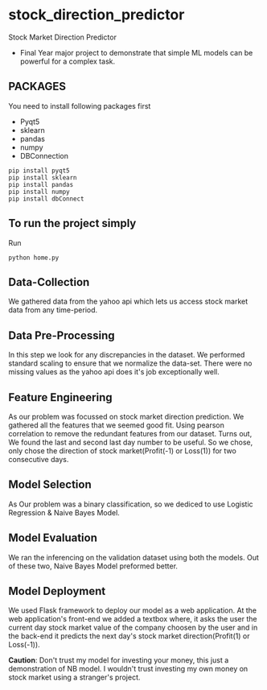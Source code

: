 # stock_direction_predictor
Stock Market Direction Predictor
- Final Year major project to demonstrate that simple ML models can be powerful for a complex task.

## PACKAGES
<p>You need to install following packages first</p>
<ul><li> Pyqt5</li>
<li>sklearn </li>
<li>pandas </li>
<li> numpy </li>
<li> DBConnection</li>
</ul>


```
pip install pyqt5
pip install sklearn
pip install pandas
pip install numpy
pip install dbConnect
```


<h2>To run the project simply </h2>

Run 

```
python home.py
```


## Data-Collection

We gathered data from the yahoo api which lets us access stock market data from any time-period.

## Data Pre-Processing
In this step we look for any discrepancies in the dataset. We performed standard scaling to ensure that we normalize the data-set.
There were no missing values as the yahoo api does it's job exceptionally well.

## Feature Engineering
As our problem was focussed on stock market direction prediction. We gathered all the features that we seemed good fit. Using pearson correlation to remove the redundant features from our dataset. Turns out, We found the last and second last day number to be useful. So we chose, only chose the direction of stock market(Profit(-1) or Loss(1)) for two consecutive days.

## Model Selection

As Our problem was a binary classification, so we dediced to use Logistic Regression & Naive Bayes Model. 

## Model Evaluation

We ran the inferencing on the validation dataset using both the models. Out of these two, Naive Bayes Model preformed better.

## Model Deployment
We used Flask framework to deploy our model as a web application. At the web application's front-end we added a textbox where, it asks the user the current day stock market value of the company choosen by the user and in the back-end it predicts the next day's stock market direction(Profit(1) or Loss(-1)). 

**Caution**: Don't trust my model for investing your money, this just a demonstration of NB model. I wouldn't trust investing my own money on stock market using a stranger's project.

<!--
## This below block is for school's requirememt.

In getdata file we are creating a table data and storing the values from the dataset
also we are creating a dataset table to store 3 fields that we are using for prediction 
along with profit/loss. 
Then in prediction file we use bernoulie naive bayes algorithm to perform a binary 
classification, load the data from the data set that we created(dynamically) and 
based on the details of user input match for the similiar data point in dataset
give result.-->

